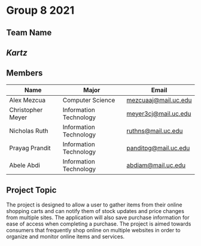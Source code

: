 # Group 8 2021

## Team Name
## *Kartz*

## Members
| Name | Major | Email|
| ------------| ----------- | ----- |
| Alex Mezcua | Computer Science | mezcuaaj@mail.uc.edu |
| Christopher Meyer | Information Technology | meyer3cj@mail.uc.edu |
| Nicholas Ruth | Information Technology | ruthns@mail.uc.edu |
| Prayag Prandit | Information Technology | panditpg@mail.uc.edu |
| Abele Abdi | Information Technology | abdiam@mail.uc.edu |

## Project Topic
The project is designed to allow a user to gather items from their online shopping carts and can notify them of stock updates and price changes from multiple sites. The application will also save purchase information for ease of access when completing a purchase. The project is aimed towards consumers that frequently shop online on multiple websites in order to organize and monitor online items and services. 
